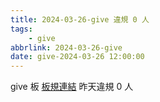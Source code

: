 ```yaml
---
title: 2024-03-26-give 違規 0 人
tags:
    - give
abbrlink: 2024-03-26-give
date: give-2024-03-26 12:00:00
---
```

give 板 [板規連結](https://www.ptt.cc/bbs/give/M.1612495900.A.C32.html)
昨天違規 0 人
